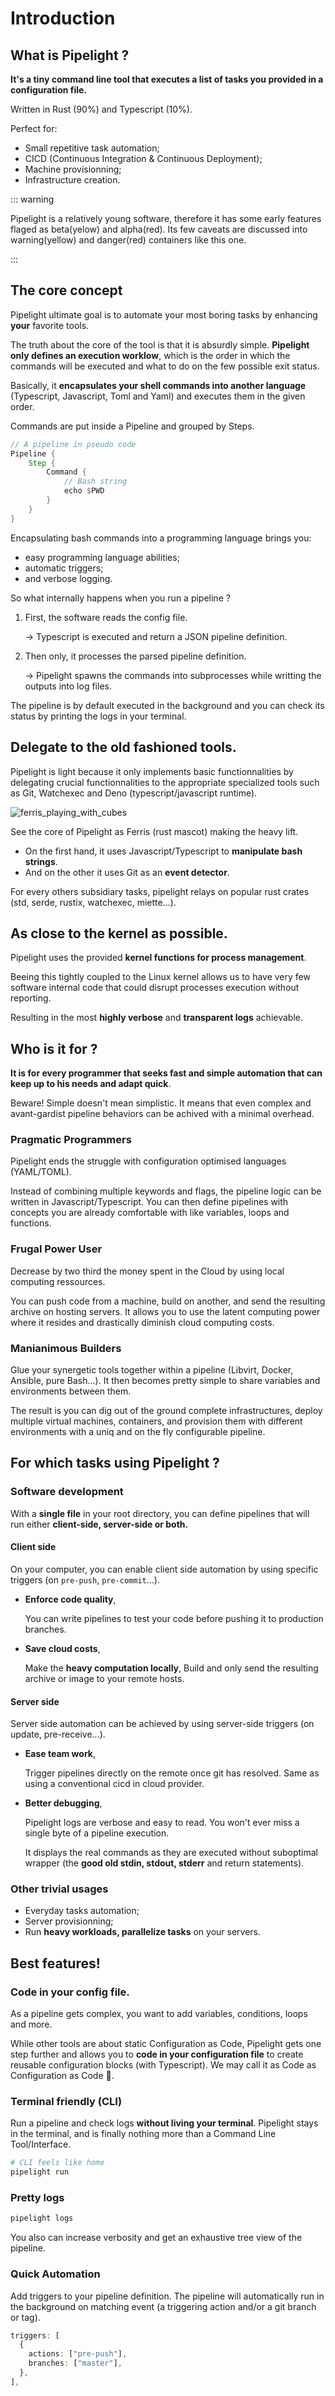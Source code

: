 <script setup>
import Example from '@components/Example.vue';
import Sheet from '@components/Sheet.vue';
import Schema from '@components/Schema.vue';
import Features from "@components/Features.vue";
import Logs from "@demos/Logs.vue";
</script>

# Introduction

## What is Pipelight ?

**It's a tiny command line tool that executes a list of tasks you provided in a configuration file.**

Written in Rust (90%) and Typescript (10%).

Perfect for:

- Small repetitive task automation;
- CICD (Continuous Integration & Continuous Deployment);
- Machine provisionning;
- Infrastructure creation.

::: warning

Pipelight is a relatively young software,
therefore it has some early features flaged as beta(yelow) and alpha(red).
Its few caveats are discussed into warning(yellow) and danger(red) containers
like this one.

:::

## The core concept

Pipelight ultimate goal is to automate your most boring tasks by enhancing **your** favorite tools.

The truth about the core of the tool is that it is absurdly simple.
**Pipelight only defines an execution worklow**, which is the order in which the commands will be executed
and what to do on the few possible exit status.

Basically, it **encapsulates your shell commands into another language** (Typescript, Javascript, Toml and Yaml)
and executes them in the given order.

Commands are put inside a Pipeline and grouped by Steps.

```rs
// A pipeline in pseudo code
Pipeline {
    Step {
        Command {
            // Bash string
            echo $PWD
        }
    }
}
```

Encapsulating bash commands into a programming language brings you:

- easy programming language abilities;
- automatic triggers;
- and verbose logging.

So what internally happens when you run a pipeline ?

1. First, the software reads the config file.

   -> Typescript is executed and return a JSON pipeline definition.

2. Then only, it processes the parsed pipeline definition.

   -> Pipelight spawns the commands into subprocesses while writting the outputs into log files.

<Schema/>

The pipeline is by default executed in the background and
you can check its status by printing the logs in your terminal.

## Delegate to the old fashioned tools.

Pipelight is light because it only implements basic functionnalities by delegating crucial functionnalities
to the appropriate specialized tools such as Git, Watchexec and Deno (typescript/javascript runtime).

<div class="flex justify-center">
    <img src="/images/ferris_playing_pipelight.png" alt="ferris_playing_with_cubes" class="sm">
</div>

See the core of Pipelight as Ferris (rust mascot) making the heavy lift.

- On the first hand, it uses Javascript/Typescript to **manipulate bash strings**.
- And on the other it uses Git as an **event detector**.

For every others subsidiary tasks, pipelight relays on popular rust crates (std, serde, rustix, watchexec, miette...).

## As close to the kernel as possible.

Pipelight uses the provided **kernel functions for process management**.

Beeing this tightly coupled to the Linux kernel allows us to have very few software internal code that could
disrupt processes execution without reporting.

Resulting in the most **highly verbose** and **transparent logs** achievable.

## Who is it for ?

**It is for every programmer that seeks fast and simple automation that can keep up to his needs and adapt quick**.

Beware! Simple doesn't mean simplistic.
It means that even complex and avant-gardist pipeline behaviors can be achived with a minimal overhead.

### Pragmatic Programmers

Pipelight ends the struggle with configuration optimised languages (YAML/TOML).

Instead of combining multiple keywords and flags, the pipeline logic can be written in Javascript/Typescript.
You can then define pipelines with concepts you are already comfortable with like variables, loops and functions.

### Frugal Power User

Decrease by two third the money spent in the Cloud by using local computing ressources.

You can push code from a machine, build on another,
and send the resulting archive on hosting servers.
It allows you to use the latent computing power where it resides
and drastically diminish cloud computing costs.

### Manianimous Builders

Glue your synergetic tools together within a pipeline (Libvirt, Docker, Ansible, pure Bash...).
It then becomes pretty simple to share variables and environments between them.

The result is you can dig out of the ground complete infrastructures,
deploy multiple virtual machines, containers, and provision them with different environments
with a uniq and on the fly configurable pipeline.

## For which tasks using Pipelight ?

### Software development

With a **single file** in your root directory, you can define pipelines that will run either
**client-side, server-side or both.**

#### Client side

On your computer, you can enable client side automation by using specific triggers (on `pre-push`, `pre-commit`...).

- **Enforce code quality**,

  You can write pipelines to test your code before pushing it to production branches.

- **Save cloud costs**,

  Make the **heavy computation locally**,
  Build and only send the resulting archive or image to your remote hosts.

#### Server side

Server side automation can be achieved by using server-side triggers (on update, pre-receive...).

- **Ease team work**,

  Trigger pipelines directly on the remote once git has resolved.
  Same as using a conventional cicd in cloud provider.

- **Better debugging**,

  Pipelight logs are verbose and easy to read.
  You won't ever miss a single byte of a pipeline execution.

  It displays the real commands as they are executed without suboptimal wrapper (the **good old stdin, stdout, stderr** and return statements).

### Other trivial usages

- Everyday tasks automation;
- Server provisionning;
- Run **heavy workloads, parallelize tasks** on your servers.

## Best features!

### Code in your config file.

As a pipeline gets complex, you want to add variables, conditions, loops and more.

While other tools are about static Configuration as Code,
Pipelight gets one step further and allows you to **code in your configuration file** to create reusable configuration blocks (with Typescript).
We may call it as Code as Configuration as Code 🥴.

### Terminal friendly (CLI)

Run a pipeline and check logs **without living your terminal**.
Pipelight stays in the terminal, and is finally nothing more than a Command Line Tool/Interface.

```sh
# CLI feels like home
pipelight run
```

### Pretty logs

```sh
pipelight logs
```

<Logs/>

You also can increase verbosity and get an exhaustive tree view of the pipeline.

### Quick Automation

Add triggers to your pipeline definition.
The pipeline will automatically run in the background on matching event (a triggering action and/or a git branch or tag).

```ts
triggers: [
  {
    actions: ["pre-push"],
    branches: ["master"],
  },
],
```
